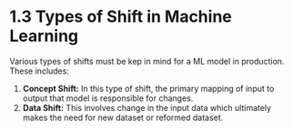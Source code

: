 # 1.3 Types of Shift in Machine Learning

Various types of shifts must be kep in mind for a ML model in production. These includes:
1. **Concept Shift:** In this type of shift, the primary mapping of input to output that model is responsible for changes.  
2. **Data Shift:** This involves change in the input data which ultimately makes the need for new dataset or reformed dataset.

